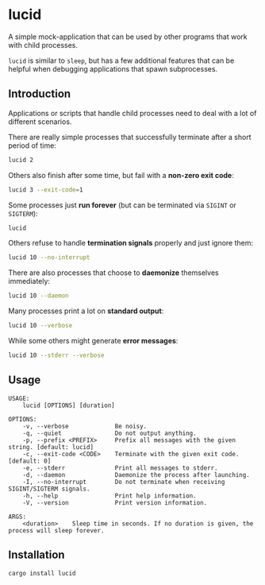 lucid
=====

A simple mock-application that can be used by other programs that work with child processes.

`lucid` is similar to `sleep`, but has a few additional features that can be helpful
when debugging applications that spawn subprocesses.

## Introduction

Applications or scripts that handle child processes need to deal with a lot of different
scenarios.

There are really simple processes that successfully terminate after a short period of time:
``` bash
lucid 2
```

Others also finish after some time, but fail with a **non-zero exit code**:
``` bash
lucid 3 --exit-code=1
```

Some processes just **run forever** (but can be terminated via `SIGINT` or `SIGTERM`):
``` bash
lucid
```

Others refuse to handle **termination signals** properly and just ignore them:
``` bash
lucid 10 --no-interrupt
```

There are also processes that choose to **daemonize** themselves immediately:
``` bash
lucid 10 --daemon
```

Many processes print a lot on **standard output**:
``` bash
lucid 10 --verbose
```

While some others might generate **error messages**:
``` bash
lucid 10 --stderr --verbose
```

## Usage
```
USAGE:
    lucid [OPTIONS] [duration]

OPTIONS:
    -v, --verbose             Be noisy.
    -q, --quiet               Do not output anything.
    -p, --prefix <PREFIX>     Prefix all messages with the given string. [default: lucid]
    -c, --exit-code <CODE>    Terminate with the given exit code. [default: 0]
    -e, --stderr              Print all messages to stderr.
    -d, --daemon              Daemonize the process after launching.
    -I, --no-interrupt        Do not terminate when receiving SIGINT/SIGTERM signals.
    -h, --help                Print help information.
    -V, --version             Print version information.

ARGS:
    <duration>    Sleep time in seconds. If no duration is given, the process will sleep forever.
```

## Installation

```
cargo install lucid
```
